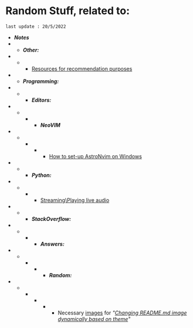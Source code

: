 # Random Stuff, related to:
`last update : 20/5/2022`

* ***Notes***
* * ***Other:***
* * * [Resources for recommendation purposes][3]
* * ***Programming:***
* * * ***Editors:***
* * * * ***NeoVIM***
* * * * * [How to set-up AstroNvim on Windows][5]
* * * ***Python:***
* * * * [Streaming\Playing live audio][4]
* * * ***StackOverflow:***
* * * * ***Answers:***
* * * * * ***Random:***
* * * * * * Necessary [images][1] for *"[Changing README.md image dynamically based on theme][2]"*

[1]: ./Programming/StackOverflow/Answers/70200610_11465149/README.md
[2]: https://stackoverflow.com/a/70200610/11465149
[3]: ./Notes/note1.md
[4]: ./Notes/note2.md
[5]: ./Notes/note3.md
